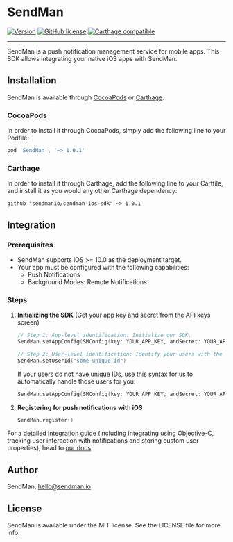 # SendMan

[![Version](https://img.shields.io/cocoapods/v/SendMan.svg?style=flat)](https://cocoapods.org/pods/SendMan)
[![GitHub license](https://img.shields.io/badge/license-MIT-lightgrey.svg)](https://raw.githubusercontent.com/sendmanio/sendman-ios-sdk/master/LICENSE.md)
[![Carthage compatible](https://img.shields.io/badge/Carthage-compatible-4BC51D.svg)](https://github.com/Carthage/Carthage)

---

SendMan is a push notification management service for mobile apps. This SDK allows integrating your native iOS apps with SendMan. 

## Installation

SendMan is available through [CocoaPods](https://cocoapods.org) or [Carthage](https://github.com/Carthage/Carthage). 

### CocoaPods

In order to install it through CocoaPods, simply add the following line to your Podfile:

```ruby
pod 'SendMan', '~> 1.0.1'
```

### Carthage

In order to install it through Carthage, add the following line to your Cartfile, and install it as you would any other Carthage dependency:
```
github "sendmanio/sendman-ios-sdk" ~> 1.0.1
```

## Integration

### Prerequisites

* SendMan supports iOS >= 10.0 as the deployment target.
* Your app must be configured with the following capabilities:
    * Push Notifications
    * Background Modes: Remote Notifications

### Steps

1. **Initializing the SDK** (Get your app key and secret from the [API keys](https://console.sendman.io/applications/current/keys) screen) 

    ``` Swift
    // Step 1: App-level identification: Initialize our SDK.
    SendMan.setAppConfig(SMConfig(key: YOUR_APP_KEY, andSecret: YOUR_APP_SECRET)!)

    // Step 2: User-level identification: Identify your users with the unique ID your application uses to identify users.
    SendMan.setUserId("some-unique-id")
    ```

    If your users do not have unique IDs, use this syntax for us to automatically handle those users for you:


    ``` Swift
    SendMan.setAppConfig(SMConfig(key: YOUR_APP_KEY, andSecret: YOUR_APP_SECRET, autoGenerateUsers: true)!)
    ```

2. **Registering for push notifications with iOS**

    ``` Swift
    SendMan.register()
    ```

For a detailed integration guide (including integrating using Objective-C, tracking user interaction with notifications and storing custom user properties), head to [our docs](https://docs.sendman.io/mobile-integration/ios).

## Author

SendMan, hello@sendman.io

## License

SendMan is available under the MIT license. See the LICENSE file for more info.
